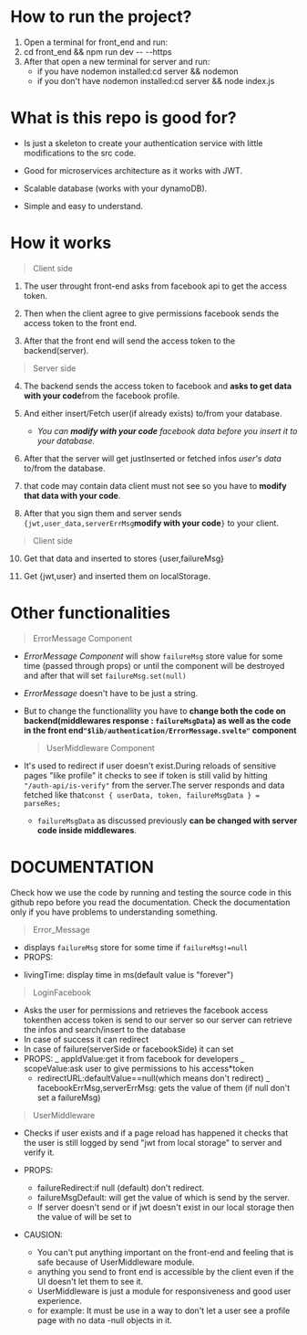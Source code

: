 # How to run the project?

1. Open a terminal for front_end and run:
2. cd front_end && npm run dev -- --https
3. After that open a new terminal for server and run:
   - if you have nodemon installed:cd server && nodemon
   - if you don't have nodemon installed:cd server && node index.js

# What is this repo is good for?

- Is just a skeleton to create your authentication service with little modifications to the src code.

- Good for microservices architecture as it works with JWT.

- Scalable database (works with your dynamoDB).

- Simple and easy to understand.

# How it works

> Client side

1. The user throught front-end asks from facebook api to get the access token.

2. Then when the client agree to give permissions facebook sends the access token to the front end.

3. After that the front end will send the access token to the backend(server).

>

> Server side

4. The backend sends the access token to facebook and **asks to get data with your code**from the facebook profile.

5. And either insert/Fetch user(if already exists) to/from your database.

   - _You can **modify with your code** facebook data before you insert it to your database._

6. After that the server will get justInserted or fetched infos _user's data_ to/from the database.

7. that code may contain data client must not see so you have to **modify that data with your code**.

8. After that you sign them and server sends `{jwt,user_data,serverErrMsg`**modify with your code**`}` to your client.

>

> Client side

10. Get that data and inserted to stores {user,failureMsg}

11. Get {jwt,user} and inserted them on localStorage.

# Other functionalities

> ErrorMessage Component

- _ErrorMessage Component_ will show `failureMsg` store value for some time (passed through props) or until the component will be destroyed and after that will set `failureMsg.set(null)`

- _ErrorMessage_ doesn't have to be just a string.

- But to change the functionallity you have to **change both the code on backend(middlewares response : `failureMsgData`) as well as the code in the front end`"$lib/authentication/ErrorMessage.svelte"` component**
  > UserMiddleware Component
- It's used to redirect if user doesn't exist.During reloads of sensitive pages "like profile" it checks to see if token is still valid by hitting `"/auth-api/is-verify"` from the server.The server responds and data fetched like that`const { userData, token, failureMsgData } = parseRes;`
  - `failureMsgData` as discussed previously **can be changed with server code inside middlewares**.

# DOCUMENTATION

Check how we use the code by running and testing the source code in this github repo before you read the documentation.
Check the documentation only if you have problems to understanding something.

> Error_Message

- displays `failureMsg` store for some time if `failureMsg!=null`
- PROPS:

* livingTime: display time in ms(default value is "forever")

> LoginFacebook

- Asks the user for permissions and retrieves the facebook access tokenthen access token is send to our server so our server can retrieve the infos and search/insert to the database
- In case of success it can redirect
- In case of failure(serverSide or facebookSide) it can set <failureMsg  STORE>
- PROPS:
  _ appIdValue:get it from facebook for developers
  _ scopeValue:ask user to give permissions to his access\*token
  - redirectURL:defaultValue==null(which means don't redirect)
    \_ facebookErrMsg,serverErrMsg:<failureMsg  STORE> gets the value of them
    (if null don't set a failureMsg)

> UserMiddleware

- Checks if user exists and if a page reload has happened it checks that the user is still logged by send "jwt from local storage" to server and verify it.
- PROPS:

  - failureRedirect:if null (default) don't redirect.
  - failureMsgDefault:<failureMsg  STORE> will get the value of <failureMsgData> which is send by the server.
  - If server doesn't send <failureMsgData> or if jwt doesn't exist in our local storage then the value of<failureMsg  STORE> will be set to <failureMsgDefault>

- CAUSION:
  - You can't put anything important on the front-end and feeling that is safe because of UserMiddleware module.
  - anything you send to front end is accessible by the client even if the UI doesn't let them to see it.
  - UserMiddleware is just a module for responsiveness and good user experience.
  - for example:
    It must be use in a way to don't let a user see a profile page with no data
    -null objects in it.

